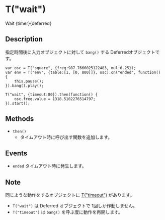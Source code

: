 T("wait")
=========
Wait
{timer}{deferred}

## Description ##
指定時間後に入力オブジェクトに対して `bang()` する Deferredオブジェクトです。

```timbre
var osc = T("square", {freq:987.7666025122483, mul:0.25});
var env = T("env", {table:[1, [0, 800]]}, osc).on("ended", function() {
    this.pause();
}).bang().play();

T("wait", {timeout:80}).then(function() {
    osc.freq.value = 1318.5102276514797;
}).start();
```

## Methods ##
- `then()`
  - タイムアウト時に呼び出す関数を追加します。

## Events ##
- `ended` タイムアウト時に発生します。

## Note ##
同じような動作をするオブジェクトに [T("timeout")](./timeout.html) があります。

- `T("wait")` は Deferred オブジェクトで 1回しか作動しません。
- `T("timeout")` は `bang()` を呼ぶ度に動作を再開します。
